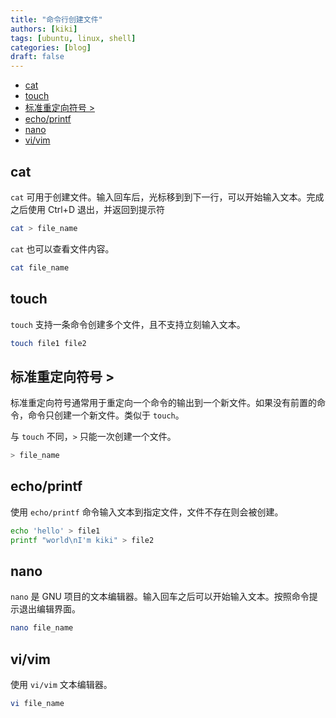 ```yaml
---
title: "命令行创建文件"
authors: [kiki]
tags: [ubuntu, linux, shell]
categories: [blog]
draft: false
---
```


- [cat](#cat)
- [touch](#touch)
- [标准重定向符号 >](#%e6%a0%87%e5%87%86%e9%87%8d%e5%ae%9a%e5%90%91%e7%ac%a6%e5%8f%b7)
- [echo/printf](#echoprintf)
- [nano](#nano)
- [vi/vim](#vivim)

## cat

`cat` 可用于创建文件。输入回车后，光标移到到下一行，可以开始输入文本。完成之后使用 Ctrl+D 退出，并返回到提示符

```sh
cat > file_name
```

`cat` 也可以查看文件内容。

```sh
cat file_name
```

## touch

`touch` 支持一条命令创建多个文件，且不支持立刻输入文本。

```sh
touch file1 file2
```

## 标准重定向符号 >

标准重定向符号通常用于重定向一个命令的输出到一个新文件。如果没有前置的命令，命令只创建一个新文件。类似于 `touch`。

与 `touch` 不同，`>` 只能一次创建一个文件。

```sh
> file_name
```

## echo/printf

使用 `echo/printf` 命令输入文本到指定文件，文件不存在则会被创建。

```sh
echo 'hello' > file1
printf "world\nI'm kiki" > file2
```

## nano

`nano` 是 GNU 项目的文本编辑器。输入回车之后可以开始输入文本。按照命令提示退出编辑界面。

```sh
nano file_name
```

## vi/vim

使用 `vi/vim` 文本编辑器。

```sh
vi file_name
```
